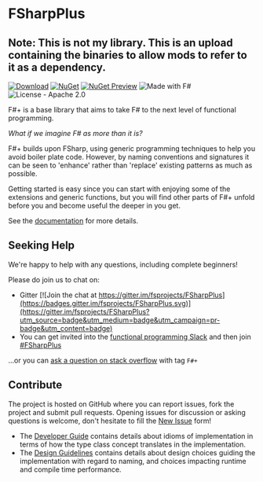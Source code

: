 # FSharpPlus

## Note: This is not my library. This is an upload containing the binaries to allow mods to refer to it as a dependency.

[![Download](https://img.shields.io/nuget/dt/FSharpPlus.svg)](https://www.nuget.org/packages/FSharpPlus)
[![NuGet](https://img.shields.io/nuget/v/FSharpPlus.svg)](https://www.nuget.org/packages/FSharpPlus)
[![NuGet Preview](https://img.shields.io/nuget/vpre/FSharpPlus.svg?label=pre)](https://www.nuget.org/packages/FSharpPlus/absoluteLatest)
![Made with F#](https://img.shields.io/github/languages/top/fsprojects/FSharpPlus?color=%23b845fc)
![License - Apache 2.0](https://img.shields.io/github/license/fsprojects/FSharpPlus?color=%23FF957D)


F#+ is a base library that aims to take F# to the next level of functional
programming.

*What if we imagine F# as more than it is?*

F#+ builds upon FSharp, using generic programming techniques to help
you avoid boiler plate code.  However, by naming conventions and signatures
it can be seen to 'enhance' rather than 'replace' existing patterns as much
as possible.

Getting started is easy since you can start with enjoying some of the extensions
and generic functions, but you will find other parts of F#+ unfold before you
and become useful the deeper in you get.

See the [documentation](//fsprojects.github.io/FSharpPlus) for more details.

## Seeking Help

We're happy to help with any questions, including complete beginners!

Please do join us to chat on:

- Gitter
  [![Join the chat at https://gitter.im/fsprojects/FSharpPlus](https://badges.gitter.im/fsprojects/FSharpPlus.svg)](https://gitter.im/fsprojects/FSharpPlus?utm_source=badge&utm_medium=badge&utm_campaign=pr-badge&utm_content=badge)
- You can get invited into the [functional programming Slack](https://app.slack.com/client/T0432GV8P/CTT70ER47) and then join [#FSharpPlus](https://functionalprogramming.slack.com/join/shared_invite/zt-svowkzcg-6xzAuVrUtINX7swWuhjHUw#/shared-invite/email)

...or you can [ask a question on stack overflow](https://stackoverflow.com/questions/ask?tags=f%23%2b)
with tag `F#+`

## Contribute

The project is hosted on GitHub where you can report issues, fork the project and submit pull requests.
Opening issues for discussion or asking questions is welcome, don't hesitate to fill the [New Issue](issues/new) form!

* The [Developer Guide](DEVELOPER_GUIDE.md) contains details about idioms of implementation in terms of how the type class concept translates in the implementation.
* The [Design Guidelines](DESIGN_GUIDELINES.md) contains details about design choices guiding the implementation with regard to naming, and choices impacting runtime and compile time performance.